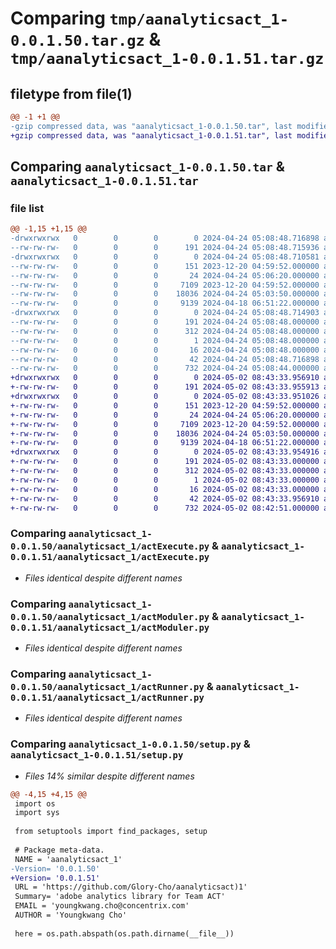 # Comparing `tmp/aanalyticsact_1-0.0.1.50.tar.gz` & `tmp/aanalyticsact_1-0.0.1.51.tar.gz`

## filetype from file(1)

```diff
@@ -1 +1 @@
-gzip compressed data, was "aanalyticsact_1-0.0.1.50.tar", last modified: Wed Apr 24 05:08:48 2024, max compression
+gzip compressed data, was "aanalyticsact_1-0.0.1.51.tar", last modified: Thu May  2 08:43:33 2024, max compression
```

## Comparing `aanalyticsact_1-0.0.1.50.tar` & `aanalyticsact_1-0.0.1.51.tar`

### file list

```diff
@@ -1,15 +1,15 @@
-drwxrwxrwx   0        0        0        0 2024-04-24 05:08:48.716898 aanalyticsact_1-0.0.1.50/
--rw-rw-rw-   0        0        0      191 2024-04-24 05:08:48.715936 aanalyticsact_1-0.0.1.50/PKG-INFO
-drwxrwxrwx   0        0        0        0 2024-04-24 05:08:48.710581 aanalyticsact_1-0.0.1.50/aanalyticsact_1/
--rw-rw-rw-   0        0        0      151 2023-12-20 04:59:52.000000 aanalyticsact_1-0.0.1.50/aanalyticsact_1/__init__.py
--rw-rw-rw-   0        0        0       24 2024-04-24 05:06:20.000000 aanalyticsact_1-0.0.1.50/aanalyticsact_1/__version__.py
--rw-rw-rw-   0        0        0     7109 2023-12-20 04:59:52.000000 aanalyticsact_1-0.0.1.50/aanalyticsact_1/actExecute.py
--rw-rw-rw-   0        0        0    18036 2024-04-24 05:03:50.000000 aanalyticsact_1-0.0.1.50/aanalyticsact_1/actModuler.py
--rw-rw-rw-   0        0        0     9139 2024-04-18 06:51:22.000000 aanalyticsact_1-0.0.1.50/aanalyticsact_1/actRunner.py
-drwxrwxrwx   0        0        0        0 2024-04-24 05:08:48.714903 aanalyticsact_1-0.0.1.50/aanalyticsact_1.egg-info/
--rw-rw-rw-   0        0        0      191 2024-04-24 05:08:48.000000 aanalyticsact_1-0.0.1.50/aanalyticsact_1.egg-info/PKG-INFO
--rw-rw-rw-   0        0        0      312 2024-04-24 05:08:48.000000 aanalyticsact_1-0.0.1.50/aanalyticsact_1.egg-info/SOURCES.txt
--rw-rw-rw-   0        0        0        1 2024-04-24 05:08:48.000000 aanalyticsact_1-0.0.1.50/aanalyticsact_1.egg-info/dependency_links.txt
--rw-rw-rw-   0        0        0       16 2024-04-24 05:08:48.000000 aanalyticsact_1-0.0.1.50/aanalyticsact_1.egg-info/top_level.txt
--rw-rw-rw-   0        0        0       42 2024-04-24 05:08:48.716898 aanalyticsact_1-0.0.1.50/setup.cfg
--rw-rw-rw-   0        0        0      732 2024-04-24 05:08:44.000000 aanalyticsact_1-0.0.1.50/setup.py
+drwxrwxrwx   0        0        0        0 2024-05-02 08:43:33.956910 aanalyticsact_1-0.0.1.51/
+-rw-rw-rw-   0        0        0      191 2024-05-02 08:43:33.955913 aanalyticsact_1-0.0.1.51/PKG-INFO
+drwxrwxrwx   0        0        0        0 2024-05-02 08:43:33.951026 aanalyticsact_1-0.0.1.51/aanalyticsact_1/
+-rw-rw-rw-   0        0        0      151 2023-12-20 04:59:52.000000 aanalyticsact_1-0.0.1.51/aanalyticsact_1/__init__.py
+-rw-rw-rw-   0        0        0       24 2024-04-24 05:06:20.000000 aanalyticsact_1-0.0.1.51/aanalyticsact_1/__version__.py
+-rw-rw-rw-   0        0        0     7109 2023-12-20 04:59:52.000000 aanalyticsact_1-0.0.1.51/aanalyticsact_1/actExecute.py
+-rw-rw-rw-   0        0        0    18036 2024-04-24 05:03:50.000000 aanalyticsact_1-0.0.1.51/aanalyticsact_1/actModuler.py
+-rw-rw-rw-   0        0        0     9139 2024-04-18 06:51:22.000000 aanalyticsact_1-0.0.1.51/aanalyticsact_1/actRunner.py
+drwxrwxrwx   0        0        0        0 2024-05-02 08:43:33.954916 aanalyticsact_1-0.0.1.51/aanalyticsact_1.egg-info/
+-rw-rw-rw-   0        0        0      191 2024-05-02 08:43:33.000000 aanalyticsact_1-0.0.1.51/aanalyticsact_1.egg-info/PKG-INFO
+-rw-rw-rw-   0        0        0      312 2024-05-02 08:43:33.000000 aanalyticsact_1-0.0.1.51/aanalyticsact_1.egg-info/SOURCES.txt
+-rw-rw-rw-   0        0        0        1 2024-05-02 08:43:33.000000 aanalyticsact_1-0.0.1.51/aanalyticsact_1.egg-info/dependency_links.txt
+-rw-rw-rw-   0        0        0       16 2024-05-02 08:43:33.000000 aanalyticsact_1-0.0.1.51/aanalyticsact_1.egg-info/top_level.txt
+-rw-rw-rw-   0        0        0       42 2024-05-02 08:43:33.956910 aanalyticsact_1-0.0.1.51/setup.cfg
+-rw-rw-rw-   0        0        0      732 2024-05-02 08:42:51.000000 aanalyticsact_1-0.0.1.51/setup.py
```

### Comparing `aanalyticsact_1-0.0.1.50/aanalyticsact_1/actExecute.py` & `aanalyticsact_1-0.0.1.51/aanalyticsact_1/actExecute.py`

 * *Files identical despite different names*

### Comparing `aanalyticsact_1-0.0.1.50/aanalyticsact_1/actModuler.py` & `aanalyticsact_1-0.0.1.51/aanalyticsact_1/actModuler.py`

 * *Files identical despite different names*

### Comparing `aanalyticsact_1-0.0.1.50/aanalyticsact_1/actRunner.py` & `aanalyticsact_1-0.0.1.51/aanalyticsact_1/actRunner.py`

 * *Files identical despite different names*

### Comparing `aanalyticsact_1-0.0.1.50/setup.py` & `aanalyticsact_1-0.0.1.51/setup.py`

 * *Files 14% similar despite different names*

```diff
@@ -4,15 +4,15 @@
 import os
 import sys
 
 from setuptools import find_packages, setup
 
 # Package meta-data.
 NAME = 'aanalyticsact_1'
-Version= '0.0.1.50'
+Version= '0.0.1.51'
 URL = 'https://github.com/Glory-Cho/aanalyticsact)1'
 Summary= 'adobe analytics library for Team ACT'
 EMAIL = 'youngkwang.cho@concentrix.com'
 AUTHOR = 'Youngkwang Cho'
 
 here = os.path.abspath(os.path.dirname(__file__))
```

